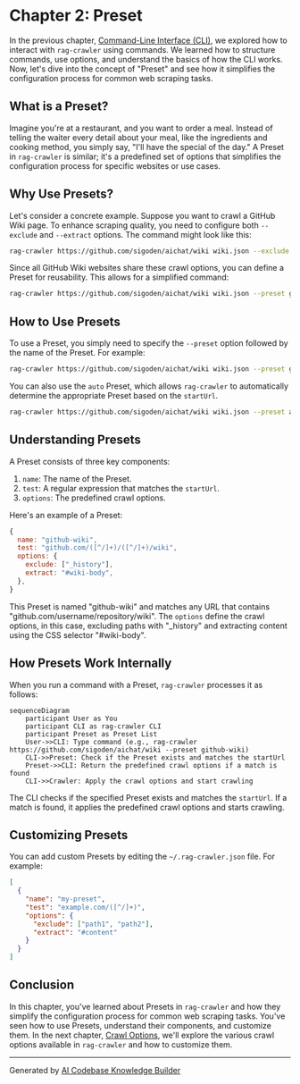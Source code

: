 # Chapter 2: Preset
In the previous chapter, [Command-Line Interface (CLI)](01_command_line_interface__cli_.md), we explored how to interact with `rag-crawler` using commands. We learned how to structure commands, use options, and understand the basics of how the CLI works. Now, let's dive into the concept of "Preset" and see how it simplifies the configuration process for common web scraping tasks.

## What is a Preset?
Imagine you're at a restaurant, and you want to order a meal. Instead of telling the waiter every detail about your meal, like the ingredients and cooking method, you simply say, "I'll have the special of the day." A Preset in `rag-crawler` is similar; it's a predefined set of options that simplifies the configuration process for specific websites or use cases.

## Why Use Presets?
Let's consider a concrete example. Suppose you want to crawl a GitHub Wiki page. To enhance scraping quality, you need to configure both `--exclude` and `--extract` options. The command might look like this:
```bash
rag-crawler https://github.com/sigoden/aichat/wiki wiki.json --exclude _history --extract '#wiki-body'
```
Since all GitHub Wiki websites share these crawl options, you can define a Preset for reusability. This allows for a simplified command:
```bash
rag-crawler https://github.com/sigoden/aichat/wiki wiki.json --preset github-wiki
```
## How to Use Presets
To use a Preset, you simply need to specify the `--preset` option followed by the name of the Preset. For example:
```bash
rag-crawler https://github.com/sigoden/aichat/wiki wiki.json --preset github-wiki
```
You can also use the `auto` Preset, which allows `rag-crawler` to automatically determine the appropriate Preset based on the `startUrl`.
```bash
rag-crawler https://github.com/sigoden/aichat/wiki wiki.json --preset auto
```
## Understanding Presets
A Preset consists of three key components:
1. `name`: The name of the Preset.
2. `test`: A regular expression that matches the `startUrl`.
3. `options`: The predefined crawl options.

Here's an example of a Preset:
```javascript
{
  name: "github-wiki",
  test: "github.com/([^/]+)/([^/]+)/wiki",
  options: {
    exclude: ["_history"],
    extract: "#wiki-body",
  },
}
```
This Preset is named "github-wiki" and matches any URL that contains "github.com/username/repository/wiki". The `options` define the crawl options, in this case, excluding paths with "_history" and extracting content using the CSS selector "#wiki-body".

## How Presets Work Internally
When you run a command with a Preset, `rag-crawler` processes it as follows:
```mermaid
sequenceDiagram
    participant User as You
    participant CLI as rag-crawler CLI
    participant Preset as Preset List
    User->>CLI: Type command (e.g., rag-crawler https://github.com/sigoden/aichat/wiki --preset github-wiki)
    CLI->>Preset: Check if the Preset exists and matches the startUrl
    Preset->>CLI: Return the predefined crawl options if a match is found
    CLI->>Crawler: Apply the crawl options and start crawling
```
The CLI checks if the specified Preset exists and matches the `startUrl`. If a match is found, it applies the predefined crawl options and starts crawling.

## Customizing Presets
You can add custom Presets by editing the `~/.rag-crawler.json` file. For example:
```json
[
  {
    "name": "my-preset",
    "test": "example.com/([^/]+)",
    "options": {
      "exclude": ["path1", "path2"],
      "extract": "#content"
    }
  }
]
```
## Conclusion
In this chapter, you've learned about Presets in `rag-crawler` and how they simplify the configuration process for common web scraping tasks. You've seen how to use Presets, understand their components, and customize them. In the next chapter, [Crawl Options](03_crawl_options.md), we'll explore the various crawl options available in `rag-crawler` and how to customize them.

---

Generated by [AI Codebase Knowledge Builder](https://github.com/The-Pocket/Tutorial-Codebase-Knowledge)